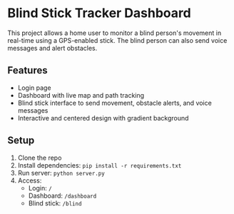 # Blind Stick Tracker Dashboard

This project allows a home user to monitor a blind person's movement in real-time using a GPS-enabled stick. The blind person can also send voice messages and alert obstacles.

## Features
- Login page
- Dashboard with live map and path tracking
- Blind stick interface to send movement, obstacle alerts, and voice messages
- Interactive and centered design with gradient background

## Setup
1. Clone the repo
2. Install dependencies: `pip install -r requirements.txt`
3. Run server: `python server.py`
4. Access:
   - Login: `/`
   - Dashboard: `/dashboard`
   - Blind stick: `/blind`

